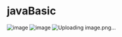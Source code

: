 # javaBasic
![image](https://github.com/da0293/javaBasic/assets/117956416/e6c168cb-9dd0-4b9f-a76c-57d15cd4f4ff)
![image](https://github.com/da0293/javaBasic/assets/117956416/c49678b5-6dc1-4be4-b787-236dda290fdc)
![Uploading image.png…]()

